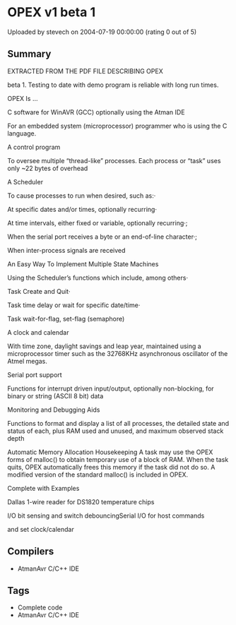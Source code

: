 # OPEX v1 beta 1

Uploaded by stevech on 2004-07-19 00:00:00 (rating 0 out of 5)

## Summary

EXTRACTED FROM THE PDF FILE DESCRIBING OPEX  

beta 1. Testing to date with demo program is reliable with long run times. 


OPEX Is …  

C software for WinAVR (GCC) optionally using the Atman IDE  

For an embedded system (microprocessor) programmer who is using the C language. 


A control program  

To oversee multiple “thread-like” processes. Each process or “task” uses only ~22 bytes of overhead


A Scheduler  

To cause processes to run when desired, such as:·  

At specific dates and/or times, optionally recurring·  

At time intervals, either fixed or variable, optionally recurring·;  

 When the serial port receives a byte or an end-of-line character·;  

When inter-process signals are received


An Easy Way To Implement Multiple State Machines  

Using the Scheduler’s functions which include, among others·  

Task Create and Quit·  

Task time delay or wait for specific date/time·  

Task wait-for-flag, set-flag (semaphore)


A clock and calendar  

With time zone, daylight savings and leap year, maintained using a microprocessor timer such as the 32768KHz asynchronous oscillator of the Atmel megas.


Serial port support  

Functions for interrupt driven input/output, optionally non-blocking, for binary or string (ASCII 8 bit) data


Monitoring and Debugging Aids  

Functions to format and display a list of all processes, the detailed state and status of each, plus RAM used and unused, and maximum observed stack depth


Automatic Memory Allocation Housekeeping A task may use the OPEX forms of malloc() to obtain temporary use of a block of RAM. When the task quits, OPEX automatically frees this memory if the task did not do so. A modified version of the standard malloc() is included in OPEX.


Complete with Examples  

Dallas 1-wire reader for DS1820 temperature chips  

I/O bit sensing and switch debouncingSerial I/O for host commands  

and set clock/calendar

## Compilers

- AtmanAvr C/C++ IDE

## Tags

- Complete code
- AtmanAvr C/C++ IDE
